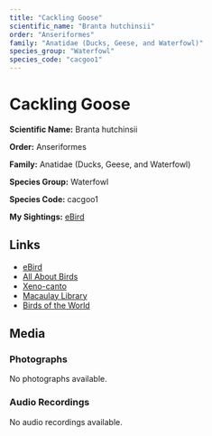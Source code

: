 ```yaml
---
title: "Cackling Goose"
scientific_name: "Branta hutchinsii"
order: "Anseriformes"
family: "Anatidae (Ducks, Geese, and Waterfowl)"
species_group: "Waterfowl"
species_code: "cacgoo1"
---
```


# Cackling Goose

**Scientific Name:** Branta hutchinsii

**Order:** Anseriformes

**Family:** Anatidae (Ducks, Geese, and Waterfowl)

**Species Group:** Waterfowl

**Species Code:** cacgoo1

**My Sightings:** [eBird](https://ebird.org/lifelist?r=world&time=life&spp=cacgoo1)

## Links
* [eBird](https://ebird.org/species/cacgoo1) 
* [All About Birds](https://www.allaboutbirds.org/guide/cacgoo1) 
* [Xeno-canto](https://www.xeno-canto.org/species/cacgoo1) 
* [Macaulay Library](https://search.macaulaylibrary.org/catalog?taxonCode=cacgoo1&sort=rating_rank_desc)
* [Birds of the World](https://birdsoftheworld.org/bow/species/cacgoo1)

## Media
### Photographs
No photographs available.

### Audio Recordings
No audio recordings available.
